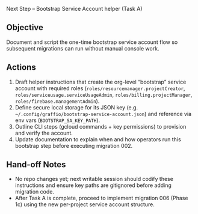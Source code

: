 Next Step – Bootstrap Service Account helper (Task A)

## Objective
Document and script the one-time bootstrap service account flow so subsequent migrations can run without manual console work.

## Actions
1. Draft helper instructions that create the org-level “bootstrap” service account with required roles (`roles/resourcemanager.projectCreator`, `roles/serviceusage.serviceUsageAdmin`, `roles/billing.projectManager`, `roles/firebase.managementAdmin`).
2. Define secure local storage for its JSON key (e.g. `~/.config/graffio/bootstrap-service-account.json`) and reference via env vars (`BOOTSTRAP_SA_KEY_PATH`).
3. Outline CLI steps (gcloud commands + key permissions) to provision and verify the account.
4. Update documentation to explain when and how operators run this bootstrap step before executing migration 002.

## Hand-off Notes
- No repo changes yet; next writable session should codify these instructions and ensure key paths are gitignored before adding migration code.
- After Task A is complete, proceed to implement migration 006 (Phase 1c) using the new per-project service account structure.
